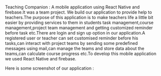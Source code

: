 Teaching Companion :
A mobile application using React Native and firebase.It was a team project.
We build our application to provide help to teachers.The purpose of this application is to make teachers life a little bit easier by providing services to them in students task management,course management,project team management and getting customized reminder  before task etc.There are login and sign up option in our application.A registered user or teacher can set customised reminder before his tasks,can interact with project teams by sending some predefined messages using mail,can manage the teams and store data about the teams,can calculate course progress etc.To develop this mobile application we used React Native and firebase.


Here is some screenshot of our application :
